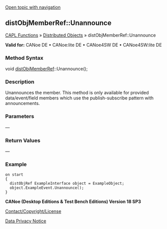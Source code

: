 [Open topic with navigation](../../../../../CANoeDEFamily.htm#Topics/CAPLFunctions/DistributedObjects/Methods/CAPLfunctiondistObjMemberRefUnannounce.md)

## distObjMemberRef::Unannounce

[CAPL Functions](../../CAPLfunctions.md) » [Distributed Objects](../CAPLfunctionsDOOverview.md) » distObjMemberRef::Unannounce

**Valid for:** CANoe DE • CANoe:lite DE • CANoe4SW DE • CANoe4SW:lite DE

### Method Syntax

void [distObjMemberRef](../Objects/CAPLfunctiondistObjMemberRef.md)::Unannounce();

### Description

Unannounces the member. This method is only available for provided data/event/field members which use the publish-subscribe pattern with announcements.

### Parameters

—

### Return Values

—

### Example

```plaintext
on start
{
  distObjRef ExampleInterface object = ExampleObject;
  object.ExampleEvent.Unannounce();
}
```

**CANoe (Desktop Editions & Test Bench Editions) Version 18 SP3**

[Contact/Copyright/License](../../../Shared/ContactCopyrightLicense.md)

[Data Privacy Notice](https://www.vector.com/int/en/company/get-info/privacy-policy/)
